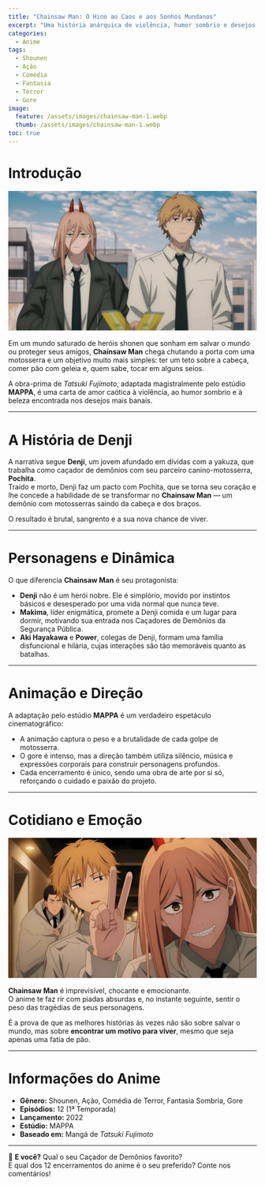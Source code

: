```yaml
---
title: "Chainsaw Man: O Hino ao Caos e aos Sonhos Mundanos"
excerpt: "Uma história anárquica de violência, humor sombrio e desejos banais, onde a vida é mais sobre sobreviver do que salvar o mundo."
categories:
  - Anime
tags:
  - Shounen
  - Ação
  - Comédia
  - Fantasia
  - Terror
  - Gore
image:
  feature: /assets/images/chainsaw-man-1.webp
  thumb: /assets/images/chainsaw-man-1.webp
toc: true
---
```


# Introdução

![Denji em sua forma de Chainsaw Man, coberto de sangue, em uma pose selvagem e caótica.](/assets/images/chainsaw-man-1.webp)

Em um mundo saturado de heróis shonen que sonham em salvar o mundo ou proteger seus amigos, **Chainsaw Man** chega chutando a porta com uma motosserra e um objetivo muito mais simples: ter um teto sobre a cabeça, comer pão com geleia e, quem sabe, tocar em alguns seios.  

A obra-prima de *Tatsuki Fujimoto*, adaptada magistralmente pelo estúdio **MAPPA**, é uma carta de amor caótica à violência, ao humor sombrio e à beleza encontrada nos desejos mais banais.

---

# A História de Denji

A narrativa segue **Denji**, um jovem afundado em dívidas com a yakuza, que trabalha como caçador de demônios com seu parceiro canino-motosserra, **Pochita**.  
Traído e morto, Denji faz um pacto com Pochita, que se torna seu coração e lhe concede a habilidade de se transformar no **Chainsaw Man** — um demônio com motosserras saindo da cabeça e dos braços.  

O resultado é brutal, sangrento e a sua nova chance de viver.

---

# Personagens e Dinâmica

O que diferencia **Chainsaw Man** é seu protagonista:  
- **Denji** não é um herói nobre. Ele é simplório, movido por instintos básicos e desesperado por uma vida normal que nunca teve.  
- **Makima**, líder enigmática, promete a Denji comida e um lugar para dormir, motivando sua entrada nos Caçadores de Demônios da Segurança Pública.  
- **Aki Hayakawa** e **Power**, colegas de Denji, formam uma família disfuncional e hilária, cujas interações são tão memoráveis quanto as batalhas.

---

# Animação e Direção

A adaptação pelo estúdio **MAPPA** é um verdadeiro espetáculo cinematográfico:  
- A animação captura o peso e a brutalidade de cada golpe de motosserra.  
- O gore é intenso, mas a direção também utiliza silêncio, música e expressões corporais para construir personagens profundos.  
- Cada encerramento é único, sendo uma obra de arte por si só, reforçando o cuidado e paixão do projeto.

---

# Cotidiano e Emoção

![O trio principal, Denji, Power e Aki, em um raro momento de tranquilidade doméstica, comendo juntos.](/assets/images/chainsaw-man-2.webp)

**Chainsaw Man** é imprevisível, chocante e emocionante.  
O anime te faz rir com piadas absurdas e, no instante seguinte, sentir o peso das tragédias de seus personagens.  

É a prova de que as melhores histórias às vezes não são sobre salvar o mundo, mas sobre **encontrar um motivo para viver**, mesmo que seja apenas uma fatia de pão.

---

# Informações do Anime

- **Gênero:** Shounen, Ação, Comédia de Terror, Fantasia Sombria, Gore  
- **Episódios:** 12 (1ª Temporada)  
- **Lançamento:** 2022  
- **Estúdio:** MAPPA  
- **Baseado em:** Mangá de *Tatsuki Fujimoto*  

---

🐶 **E você?** Qual o seu Caçador de Demônios favorito?  
E qual dos 12 encerramentos do anime é o seu preferido? Conte nos comentários!

